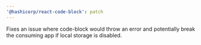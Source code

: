```yaml
---
'@hashicorp/react-code-block': patch
---
```


Fixes an issue where code-block would throw an error and potentially break the consuming app if local storage is disabled.

